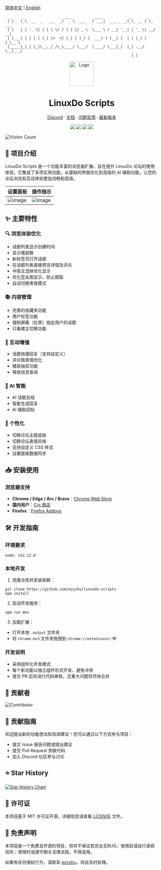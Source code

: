 [简体中文](README.md) | [English](README_EN.md)

```
  _     _                  ____          ____            _       _       
 | |   (_)_ __  _   ___  _|  _ \  ___   / ___|  ___ _ __(_)_ __ | |_ ___ 
 | |   | | '_ \| | | \ \/ / | | |/ _ \  \___ \ / __| '__| | '_ \| __/ __|
 | |___| | | | | |_| |>  <| |_| | (_) |  ___) | (__| |  | | |_) | |_\__ \
 |_____|_|_| |_|\__,_/_/\_\____/ \___/  |____/ \___|_|  |_| .__/ \__|___/
                                                          |_|            
```

<div align="center">
  <a href="https://github.com/ezyshu/linuxdo-scripts">
    <img src="https://github.com/ezyshu/linuxdo-scripts/blob/main/public/icon/128.png?raw=true" alt="Logo" width="80" height="80">
  </a>

  <h1>LinuxDo Scripts</h1>

  <p>
    <a href="https://discord.gg/n2pErsD7Kg">Discord</a>
    ·
    <a href="https://linuxdo-scripts.zishu.me">文档</a>
    ·
    <a href="https://github.com/ezyshu/linuxdo-scripts/issues/new/choose">问题反馈</a>
    ·
    <a href="https://github.com/ezyshu/linuxdo-scripts/releases/latest">最新版本</a>
  </p>

  <p>
    <img src="https://img.shields.io/github/v/release/ezyshu/linuxdo-scripts?label=Version">
    <img src="https://img.shields.io/github/stars/ezyshu/linuxdo-scripts?style=flat&label=Github%20Stars">
    <img src="https://img.shields.io/chrome-web-store/users/fbgblmjbeebanackldpbmpacppflgmlj?style=flat&label=Chrome%20Web%20Store">
    <img src="https://img.shields.io/github/license/ezyshu/linuxdo-scripts?style=flat&">
  </p>
</div>

![Visitor Count](https://profile-counter.glitch.me/ezyshu-linuxdo-scripts/count.svg)

## 📖 项目介绍

LinuxDo Scripts 是一个功能丰富的浏览器扩展，旨在提升 LinuxDo 论坛的使用体验。它集成了多项实用功能，从基础的界面优化到高级的 AI 辅助功能，让您的论坛浏览和互动体验更加流畅和高效。

| 设置面板                                                                                  | 操作指示                                                                                  |
| ----------------------------------------------------------------------------------------- | ----------------------------------------------------------------------------------------- |
| ![image](https://github.com/user-attachments/assets/8824696c-f2d4-4cfd-8273-901a3d007a39) | ![image](https://github.com/user-attachments/assets/a052a816-3209-4e3d-ba5d-252b6518bf55) |

## ✨ 主要特性

### 🔍 浏览体验优化
- 话题列表显示创建时间
- 显示楼层数
- 新标签页打开话题
- 在话题列表直接预览详情及评论
- 中英文混排优化显示
- 优化签名图显示，防止图裂
- 自动切换黑夜模式

### 📚 内容管理
- 完善的收藏夹功能
- 用户标签功能
- 强制屏蔽（拉黑）指定用户的话题
- 只看楼主切换功能

### 💬 互动增强
- 话题快捷回复（支持自定义）
- 评论框表情优化
- 楼层抽奖功能
- 等级信息查询

### 🤖 AI 智能
- AI 话题总结
- 智能生成回复
- AI 辅助回帖

### 🎨 个性化
- 切换论坛主题皮肤
- 切换论坛表情风格
- 支持自定义 CSS 样式
- 设置面板数据同步

## 📥 安装使用

### 浏览器支持
- **Chrome / Edge / Arc / Brave**：[Chrome Web Store](https://chromewebstore.google.com/detail/fbgblmjbeebanackldpbmpacppflgmlj)
- **国内用户**：[Crx 商店](https://www.crxsoso.com/webstore/detail/fbgblmjbeebanackldpbmpacppflgmlj)
- **Firefox**：[Firefox Addons](https://addons.mozilla.org/zh-CN/firefox/addon/linux_do-scripts/)

## 🛠️ 开发指南

### 环境要求
```
node: v22.12.0
```

### 本地开发
1. 克隆仓库并安装依赖：
```shell
git clone https://github.com/ezyshu/linuxdo-scripts
npm install
```

2. 启动开发服务：
```shell
npm run dev
```

3. 加载扩展：
- 打开本地 `.output` 文件夹
- 将 `chrome-mv3` 文件夹拖拽到 `chrome://extensions/` 中

### 开发说明
- 采用组件化开发模式
- 每个新功能以独立组件形式开发，避免冲突
- 提交 PR 后将进行代码审核，无重大问题将尽快合并

## 🚀 贡献者

![Contributor](https://contrib.rocks/image?repo=ezyshu/linuxdo-scripts)

## 🤝 贡献指南

欢迎提出新的功能想法和改进建议！您可以通过以下方式参与项目：
- 提交 Issue 报告问题或提出建议
- 提交 Pull Request 贡献代码
- 加入 Discord 社区参与讨论

## ⭐️ Star History

[![Star History Chart](https://api.star-history.com/svg?repos=ezyshu/linuxdo-scripts&type=Timeline)](https://www.star-history.com/#ezyshu/linuxdo-scripts&Timeline)

## 📄 许可证

本项目基于 MIT 许可证开源，详细信息请查看 [LICENSE](LICENSE) 文件。

## 📖 免责声明

本项目是一个免费且开源的项目，但并不保证其完全无BUG，使用前请自行承担风险；使用时请遵守相关法律法规，不得滥用。

如果有任何侵权行为，请联系 [ezyshu](https://github.com/ezyshu)，将会及时处理。
